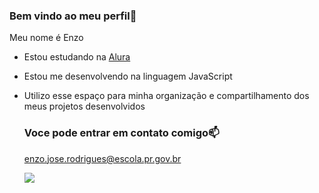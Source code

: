 ### Bem vindo ao meu perfil💭

Meu nome é Enzo 

- Estou estudando na [Alura](https://www.alura.com)
- Estou me desenvolvendo na linguagem JavaScript
- Utilizo esse espaço para minha organização e compartilhamento dos meus projetos desenvolvidos
  ### Voce pode entrar em contato comigo📫
  enzo.jose.rodrigues@escola.pr.gov.br

  ![](https://media1.tenor.com/m/IiWXIpQo1RkAAAAC/sheesh-sheeesh.gif)
